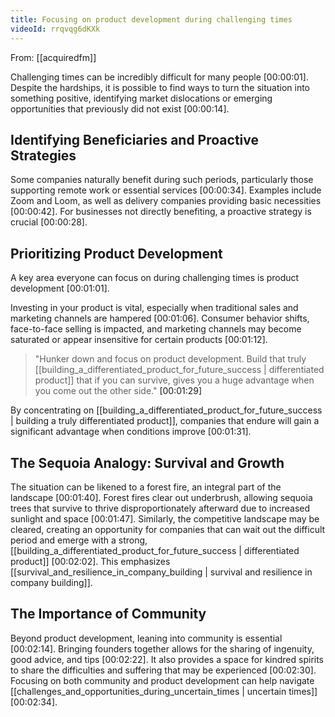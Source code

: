 ```yaml
---
title: Focusing on product development during challenging times
videoId: rrqvqg6dKXk
---
```


From: [[acquiredfm]] <br/> 

Challenging times can be incredibly difficult for many people <a class="yt-timestamp" data-t="00:00:01">[00:00:01]</a>. Despite the hardships, it is possible to find ways to turn the situation into something positive, identifying market dislocations or emerging opportunities that previously did not exist <a class="yt-timestamp" data-t="00:00:14">[00:00:14]</a>.

## Identifying Beneficiaries and Proactive Strategies

Some companies naturally benefit during such periods, particularly those supporting remote work or essential services <a class="yt-timestamp" data-t="00:00:34">[00:00:34]</a>. Examples include Zoom and Loom, as well as delivery companies providing basic necessities <a class="yt-timestamp" data-t="00:00:42">[00:00:42]</a>. For businesses not directly benefiting, a proactive strategy is crucial <a class="yt-timestamp" data-t="00:00:28">[00:00:28]</a>.

## Prioritizing Product Development

A key area everyone can focus on during challenging times is product development <a class="yt-timestamp" data-t="00:01:01">[00:01:01]</a>.

Investing in your product is vital, especially when traditional sales and marketing channels are hampered <a class="yt-timestamp" data-t="00:01:06">[00:01:06]</a>. Consumer behavior shifts, face-to-face selling is impacted, and marketing channels may become saturated or appear insensitive for certain products <a class="yt-timestamp" data-t="00:01:12">[00:01:12]</a>.

> "Hunker down and focus on product development. Build that truly [[building_a_differentiated_product_for_future_success | differentiated product]] that if you can survive, gives you a huge advantage when you come out the other side." <a class="yt-timestamp" data-t="00:01:29">[00:01:29]</a>

By concentrating on [[building_a_differentiated_product_for_future_success | building a truly differentiated product]], companies that endure will gain a significant advantage when conditions improve <a class="yt-timestamp" data-t="00:01:31">[00:01:31]</a>.

## The Sequoia Analogy: Survival and Growth

The situation can be likened to a forest fire, an integral part of the landscape <a class="yt-timestamp" data-t="00:01:40">[00:01:40]</a>. Forest fires clear out underbrush, allowing sequoia trees that survive to thrive disproportionately afterward due to increased sunlight and space <a class="yt-timestamp" data-t="00:01:47">[00:01:47]</a>. Similarly, the competitive landscape may be cleared, creating an opportunity for companies that can wait out the difficult period and emerge with a strong, [[building_a_differentiated_product_for_future_success | differentiated product]] <a class="yt-timestamp" data-t="00:02:02">[00:02:02]</a>. This emphasizes [[survival_and_resilience_in_company_building | survival and resilience in company building]].

## The Importance of Community

Beyond product development, leaning into community is essential <a class="yt-timestamp" data-t="00:02:14">[00:02:14]</a>. Bringing founders together allows for the sharing of ingenuity, good advice, and tips <a class="yt-timestamp" data-t="00:02:22">[00:02:22]</a>. It also provides a space for kindred spirits to share the difficulties and suffering that may be experienced <a class="yt-timestamp" data-t="00:02:30">[00:02:30]</a>. Focusing on both community and product development can help navigate [[challenges_and_opportunities_during_uncertain_times | uncertain times]] <a class="yt-timestamp" data-t="00:02:34">[00:02:34]</a>.